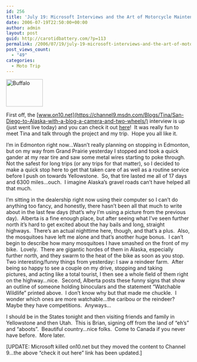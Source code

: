 ```yaml
---
id: 256
title: 'July 19: Microsoft Interviews and the Art of Motorcycle Maintenance'
date: 2006-07-19T22:50:00+00:00
author: admin
layout: post
guid: http://carotidbattery.com/?p=113
permalink: /2006/07/19/july-19-microsoft-interviews-and-the-art-of-motorcycle-maintenance-2/
post_views_count:
  - "49"
categories:
  - Moto Trip
---
```

[<img class="alignleft" style="float: left padding-right:10px;" src="http://static.flickr.com/46/191516902_08d520e084_t.jpg" alt="Buffalo" width="100" height="75" />](http://www.flickr.com/photos/64293054@N00/191516902/ "Photo Sharing")

First off, the [www.on10.net](https://channel9.msdn.com/Blogs/Tina/San-Diego-to-Alaska-with-a-blog-a-camera-and-two-wheels/) interview is up (just went live today) and you can check it out [here](http://channel9.msdn.com/blogs/tina/san-diego-to-alaska-with-a-blog-a-camera-and-two-wheels)!  It was really fun to meet Tina and talk through the project and my trip.  Hope you all like it.

I&#8217;m in Edmonton right now&#8230;Wasn&#8217;t really planning on stopping in Edmonton, but on my way from Grand Prairie yesterday I stopped and took a quick gander at my rear tire and saw some metal wires starting to poke through.  Not the safest for long trips (or any trips for that matter), so I decided to make a quick stop here to get that taken care of as well as a routine service before I push on towards Yellowstone.  So, that tire lasted me all of 17 days and 6300 miles&#8230;ouch.  I imagine Alaska&#8217;s gravel roads can&#8217;t have helped all that much.

I&#8217;m sitting in the dealership right now using their computer so I can&#8217;t do anything too fancy, and honestly, there hasn&#8217;t been all that much to write about in the last few days (that&#8217;s why I&#8217;m using a picture from the previous day).  Alberta is a fine enough place, but after seeing what I&#8217;ve seen further north it&#8217;s hard to get excited about the hay bails and long, straight highways.  There&#8217;s an actual nighttime here, though, and that&#8217;s a plus.  Also, the mosquitoes have left me alone and that&#8217;s another huge bonus.  I can&#8217;t begin to describe how many mosquitoes I have smashed on the front of my bike.  Lovely.  There are gigantic hordes of them in Alaska, especially further north, and they swarm to the heat of the bike as soon as you stop.  Two interesting/funny things from yesterday: I saw a reindeer farm.  After being so happy to see a couple on my drive, stopping and taking pictures, and acting like a total tourist, I then see a whole field of them right on the highway&#8230;nice.  Second, Alberta posts these funny signs that show an outline of someone holding binoculars and the statement &#8220;Watchable Wildlife&#8221; printed above.  I don&#8217;t know why but that made me chuckle.  I wonder which ones are more watchable&#8230;the caribou or the reindeer?  Maybe they have competitions.  Anyways&#8230;

I should be in the States tonight and then visiting friends and family in Yellowstone and then Utah.  This is Brian, signing off from the land of &#8220;eh&#8217;s&#8221; and &#8220;aboots&#8221;.  Beautiful country&#8230;nice folks.  Come to Canada if you never have before.  More later.

[UPDATE: Microsoft killed on10.net but they moved the content to Channel 9…the above “check it out here” link has been updated.]
